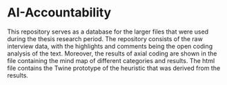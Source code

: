 # AI-Accountability

This repository serves as a database for the larger files that were used during the thesis research period.
The repository consists of the raw interview data, with the highlights and comments being the open coding analysis of the text.
Moreover, the results of axial coding are shown in the file containing the mind map of different categories and results.
The html file contains the Twine prototype of the heuristic that was derived from the results.
